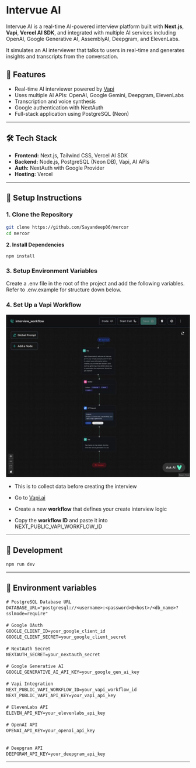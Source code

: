 
# Intervue AI

Intervue AI is a real-time AI-powered interview platform built with **Next.js**, **Vapi**, **Vercel AI SDK**, and integrated with multiple AI services including OpenAI, Google Generative AI, AssemblyAI, Deepgram, and ElevenLabs.

It simulates an AI interviewer that talks to users in real-time and generates insights and transcripts from the conversation.

## 🧠 Features

- Real-time AI interviewer powered by [Vapi](https://www.vapi.ai)
- Uses multiple AI APIs: OpenAI, Google Gemini, Deepgram, ElevenLabs
- Transcription and voice synthesis
- Google authentication with NextAuth
- Full-stack application using PostgreSQL (Neon)

---

## 🛠 Tech Stack

- **Frontend:** Next.js, Tailwind CSS, Vercel AI SDK
- **Backend:** Node.js, PostgreSQL (Neon DB), Vapi, AI APIs
- **Auth:** NextAuth with Google Provider
- **Hosting:** Vercel

---

## 🔧 Setup Instructions

### 1. Clone the Repository

```bash
git clone https://github.com/Sayandeep06/mercor
cd mercor
```


**2\. Install Dependencies**

```
npm install
```

### **3\. Setup Environment Variables**

Create a .env file in the root of the project and add the following variables. Refer to .env.example for structure down below.


### **4\. Set Up a Vapi Workflow** 
![vapi workflow](public/vapi.jpeg)

-  This is to collect data before creating the interview 

-   Go to [Vapi.ai](https://www.vapi.ai)

-   Create a new **workflow** that defines your create interview logic

-   Copy the **workflow ID** and paste it into NEXT_PUBLIC_VAPI_WORKFLOW_ID

* * * * *

**🧪 Development**
------------------

```
npm run dev
```

* * * * *


**📄 Environment variables**
--------------


```env
# PostgreSQL Database URL
DATABASE_URL="postgresql://<username>:<password>@<host>/<db_name>?sslmode=require"

# Google OAuth
GOOGLE_CLIENT_ID=your_google_client_id
GOOGLE_CLIENT_SECRET=your_google_client_secret

# NextAuth Secret
NEXTAUTH_SECRET=your_nextauth_secret

# Google Generative AI
GOOGLE_GENERATIVE_AI_API_KEY=your_google_gen_ai_key

# Vapi Integration
NEXT_PUBLIC_VAPI_WORKFLOW_ID=your_vapi_workflow_id
NEXT_PUBLIC_VAPI_API_KEY=your_vapi_api_key

# ElevenLabs API
ELEVEN_API_KEY=your_elevenlabs_api_key

# OpenAI API
OPENAI_API_KEY=your_openai_api_key


# Deepgram API
DEEPGRAM_API_KEY=your_deepgram_api_key
```

* * * * *
